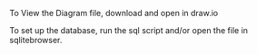 To View the Diagram file, download and open in draw.io

To set up the database, run the sql script and/or open the file in sqlitebrowser.
